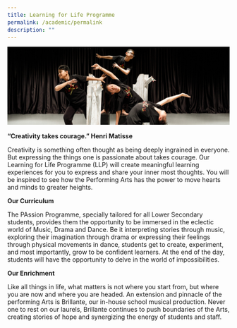 ```yaml
---
title: Learning for Life Programme
permalink: /academic/permalink
description: ""
---
```


![](/images/LLP.jpg)

**“Creativity takes courage.”
Henri Matisse**

Creativity is something often thought as being deeply ingrained in everyone. But expressing the things one is passionate about takes courage. Our Learning for Life Programme (LLP) will create meaningful learning experiences for you to express and share your inner most thoughts. You will be inspired to see how the Performing Arts has the power to move hearts and minds to greater heights.

**Our Curriculum**

The PAssion Programme, specially tailored for all Lower Secondary students, provides them the opportunity to be immersed in the eclectic world of Music, Drama and Dance. Be it interpreting stories through music, exploring their imagination through drama or expressing their feelings through physical movements in dance, students get to create, experiment, and most importantly, grow to be confident learners. At the end of the day, students will have the opportunity to delve in the world of impossibilities.

**Our Enrichment**

Like all things in life, what matters is not where you start from, but where you are now and where you are headed. An extension and pinnacle of the performing Arts is Brillante, our in-house school musical production. Never one to rest on our laurels, Brillante continues to push boundaries of the Arts, creating stories of hope and synergizing the energy of students and staff.